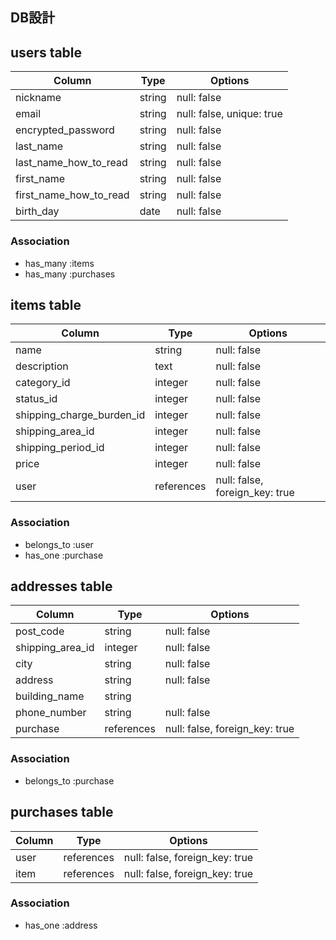 ## DB設計

## users table

| Column                 | Type   | Options                   |
| ---------------------- | ------ | ------------------------- |
| nickname               | string | null: false               |
| email                  | string | null: false, unique: true |
| encrypted_password     | string | null: false               |
| last_name              | string | null: false               |
| last_name_how_to_read  | string | null: false               |
| first_name             | string | null: false               |
| first_name_how_to_read | string | null: false               |
| birth_day              | date   | null: false               |

### Association
* has_many :items
* has_many :purchases


## items table

| Column                    | Type       | Options                        |
| ------------------------- | ---------- | ------------------------------ |
| name                      | string     | null: false                    |
| description               | text       | null: false                    |
| category_id               | integer    | null: false                    |
| status_id                 | integer    | null: false                    |
| shipping_charge_burden_id | integer    | null: false                    |
| shipping_area_id          | integer    | null: false                    |
| shipping_period_id        | integer    | null: false                    |
| price                     | integer    | null: false                    |
| user                      | references | null: false, foreign_key: true |

### Association
 - belongs_to :user
 - has_one :purchase


## addresses table

| Column           | Type       | Options                        |
| ---------------- | ---------- | ------------------------------ |
| post_code        | string     | null: false                    |
| shipping_area_id | integer    | null: false                    |
| city             | string     | null: false                    |
| address          | string     | null: false                    |
| building_name    | string     |                                |
| phone_number     | string     | null: false                    |
| purchase         | references | null: false, foreign_key: true |

### Association
- belongs_to :purchase


## purchases table

| Column  | Type       | Options                        |
| ------  | ---------- | ------------------------------ |
| user    | references | null: false, foreign_key: true |
| item    | references | null: false, foreign_key: true |

### Association
- has_one :address

<!-- ##フリマアプリ

users テーブル
・nickname(ニックネーム)
・email(Eメール)
・encrypted_password(パスワード)
・last_name(名字)
・last_name_how_to_read(名字フリガナ)
・first_name(名前)
・first_name_how_to_read(名前フリガナ)
・birth_day(生年月日)


items テーブル
・image(商品画像) active_storage
・item_name(商品名)
・item_description(商品説明
・category(カテゴリー)
・item_status(商品の状態)
・shipping_charge_burden(配送料負担)
・shipping_area(発送元の地域)
・shipping_period(発送までの日数)
・price
・user_id


comments テーブル
・text
・user_id
・item_id


addresses テーブル
・post_code
・prefectures(都道府県)
・city(市)
・address(住所)
・user_id 

cade テーブル
・card_number
・expiration_date
・security_code

-->
